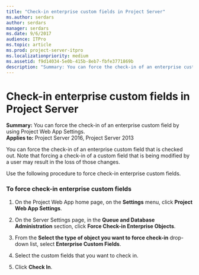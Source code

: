 ```yaml
---
title: "Check-in enterprise custom fields in Project Server"
ms.author: serdars
author: serdars
manager: serdars
ms.date: 9/6/2017
audience: ITPro
ms.topic: article
ms.prod: project-server-itpro
ms.localizationpriority: medium
ms.assetid: f9d14034-5e0b-415b-8eb7-fbfe3771869b
description: "Summary: You can force the check-in of an enterprise custom field by using Project Web App Settings."
---
```


# Check-in enterprise custom fields in Project Server
 
 **Summary:** You can force the check-in of an enterprise custom field by using Project Web App Settings.<br/>
**Applies to:** Project Server 2016, Project Server 2013
  
You can force the check-in of an enterprise custom field that is checked out. Note that forcing a check-in of a custom field that is being modified by a user may result in the loss of those changes.
  
Use the following procedure to force check-in enterprise custom fields.
  
### To force check-in enterprise custom fields

1. On the Project Web App home page, on the **Settings** menu, click **Project Web App Settings**.
    
2. On the Server Settings page, in the **Queue and Database Administration** section, click **Force Check-in Enterprise Objects**.
    
3. From the **Select the type of object you want to force check-in** drop-down list, select **Enterprise Custom Fields**.
    
4. Select the custom fields that you want to check in.
    
5. Click **Check In**.
    

